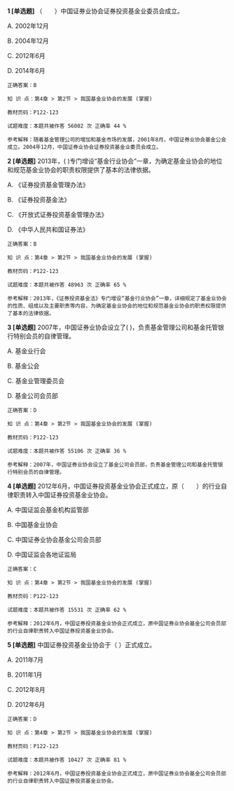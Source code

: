 **1 [单选题]** （&emsp;&emsp;）中国证券业协会证券投资基金业委员会成立。

A. 2002年12月

B. 2004年12月

C. 2012年6月

D. 2014年6月

```
正确答案：B

知 识 点：第4章 > 第2节 > 我国基金业协会的发展 (掌握)

教材页码：P122-123

试题难度：本题共被作答 56002 次 正确率 44 %

参考解释：随着基金管理公司的增加和基金市场的发展，2001年8月，中国证券业协会基金公会成立。2004年12月，中国证券业协会证券投资基金业委员会成立。
```


**2 [单选题]** 2013年，(       )专门增设“基金行业协会”一章，为确定基金业协会的地位和规范基金业协会的职责权限提供了基本的法律依据。

A. 《证券投资基金管理办法》

B. 《证券投资基金法》

C. 《开放式证券投资基金管理办法》

D. 《中华人民共和国证券法》 

```
正确答案：B

知 识 点：第4章 > 第2节 > 我国基金业协会的发展 (掌握)

教材页码：P122-123

试题难度：本题共被作答 48963 次 正确率 65 %

参考解释：2013年，《证券投资基金法》专门增设“基金行业协会”一章，详细规定了基金业协会的性质、组成以及主要职责等内容，为确定基金业协会的地位和规范基金业协会的职责权限提供了基本的法律依据。
```


**3 [单选题]** 2007年，中国证券业协会设立了(       )，负责基金管理公司和基金托管银行特别会员的自律管理。

A. 基金业行会

B. 基金公会

C. 基金业管理委员会

D. 基金公司会员部

```
正确答案：D

知 识 点：第4章 > 第2节 > 我国基金业协会的发展 (掌握)

教材页码：P122-123

试题难度：本题共被作答 55106 次 正确率 36 %

参考解释：2007年，中国证券业协会设立了基金公司会员部，负责基金管理公司和基金托管银行特别会员的自律管理。
```


**4 [单选题]** 2012年6月，中国证券投资基金业协会正式成立，原（&emsp;&emsp;）的行业自律职责转入中国证券投资基金业协会。

A. 中国证监会基金机构监管部

B. 中国基金业协会

C. 中国证券业协会基金公司会员部

D. 中国证监会各地证监局

```
正确答案：C

知 识 点：第4章 > 第2节 > 我国基金业协会的发展 (掌握)

教材页码：P122-123

试题难度：本题共被作答 15531 次 正确率 62 %

参考解释：2012年6月，中国证券投资基金业协会正式成立，原中国证券业协会基金公司会员部的行业自律职责转入中国证券投资基金业协会。
```


**5 [单选题]** 中国证券投资基金业协会于（       ）正式成立。

A. 2011年7月

B. 2011年1月

C. 2012年8月

D. 2012年6月

```
正确答案：D

知 识 点：第4章 > 第2节 > 我国基金业协会的发展 (掌握)

教材页码：P122-123

试题难度：本题共被作答 10427 次 正确率 81 %

参考解释：2012年6月，中国证券投资基金业协会正式成立，原中国证券业协会基金公司会员部的行业自律职责转入中国证券投资基金业协会。
```

